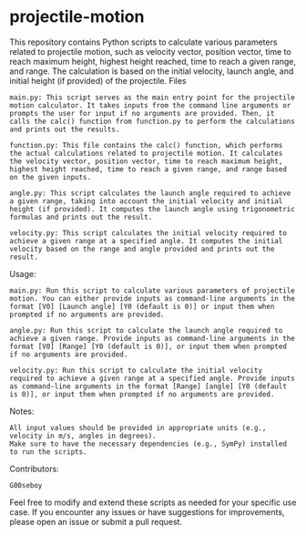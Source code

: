 # projectile-motion

This repository contains Python scripts to calculate various parameters related to projectile motion, such as velocity vector, position vector, time to reach maximum height, highest height reached, time to reach a given range, and range. The calculation is based on the initial velocity, launch angle, and initial height (if provided) of the projectile.
Files

    main.py: This script serves as the main entry point for the projectile motion calculator. It takes inputs from the command line arguments or prompts the user for input if no arguments are provided. Then, it calls the calc() function from function.py to perform the calculations and prints out the results.

    function.py: This file contains the calc() function, which performs the actual calculations related to projectile motion. It calculates the velocity vector, position vector, time to reach maximum height, highest height reached, time to reach a given range, and range based on the given inputs.

    angle.py: This script calculates the launch angle required to achieve a given range, taking into account the initial velocity and initial height (if provided). It computes the launch angle using trigonometric formulas and prints out the result.

    velocity.py: This script calculates the initial velocity required to achieve a given range at a specified angle. It computes the initial velocity based on the range and angle provided and prints out the result.

Usage:

    main.py: Run this script to calculate various parameters of projectile motion. You can either provide inputs as command-line arguments in the format [V0] [Launch angle] [Y0 (default is 0)] or input them when prompted if no arguments are provided.

    angle.py: Run this script to calculate the launch angle required to achieve a given range. Provide inputs as command-line arguments in the format [V0] [Range] [Y0 (default is 0)], or input them when prompted if no arguments are provided.

    velocity.py: Run this script to calculate the initial velocity required to achieve a given range at a specified angle. Provide inputs as command-line arguments in the format [Range] [angle] [Y0 (default is 0)], or input them when prompted if no arguments are provided.

Notes:

    All input values should be provided in appropriate units (e.g., velocity in m/s, angles in degrees).
    Make sure to have the necessary dependencies (e.g., SymPy) installed to run the scripts.

Contributors:

    G00seboy

Feel free to modify and extend these scripts as needed for your specific use case. If you encounter any issues or have suggestions for improvements, please open an issue or submit a pull request.
